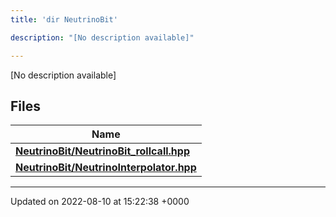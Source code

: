 ```yaml
---
title: 'dir NeutrinoBit'

description: "[No description available]"

---
```







[No description available]

## Files

| Name           |
| -------------- |
| **[NeutrinoBit/NeutrinoBit_rollcall.hpp](/documentation/code/gambit_2.2/files/neutrinobit__rollcall_8hpp/#file-neutrinobit-rollcall.hpp)**  |
| **[NeutrinoBit/NeutrinoInterpolator.hpp](/documentation/code/gambit_2.2/files/neutrinointerpolator_8hpp/#file-neutrinointerpolator.hpp)**  |






-------------------------------

Updated on 2022-08-10 at 15:22:38 +0000

